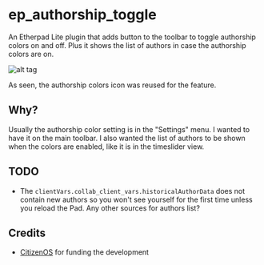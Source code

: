 # ep_authorship_toggle

An Etherpad Lite plugin that adds button to the toolbar to toggle authorship colors on and off. Plus it shows the list of authors in case the authorship colors are on.

![alt tag](https://raw.githubusercontent.com/tiblu/ep_authorship_toggle/master/docs/images/preview.png)

As seen, the authorship colors icon was reused for the feature.

## Why?

Usually the authorship color setting is in the "Settings" menu. I wanted to have it on the main toolbar.
I also wanted the list of authors to be shown when the colors are enabled, like it is in the timeslider view.


## TODO

* The ``clientVars.collab_client_vars.historicalAuthorData`` does not contain new authors so you won't see yourself for the first time unless you reload the Pad. Any other sources for authors list?

## Credits

* [CitizenOS](https://citizenos.com) for funding the development 

